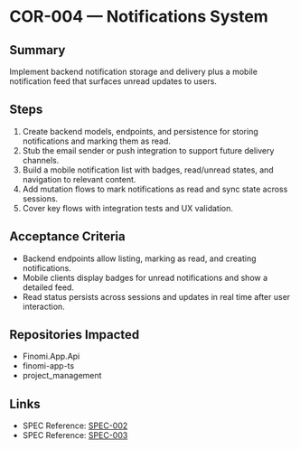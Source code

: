 # COR-004 — Notifications System

## Summary
Implement backend notification storage and delivery plus a mobile notification feed that surfaces unread updates to users.

## Steps
1. Create backend models, endpoints, and persistence for storing notifications and marking them as read.
2. Stub the email sender or push integration to support future delivery channels.
3. Build a mobile notification list with badges, read/unread states, and navigation to relevant content.
4. Add mutation flows to mark notifications as read and sync state across sessions.
5. Cover key flows with integration tests and UX validation.

## Acceptance Criteria
- Backend endpoints allow listing, marking as read, and creating notifications.
- Mobile clients display badges for unread notifications and show a detailed feed.
- Read status persists across sessions and updates in real time after user interaction.

## Repositories Impacted
- Finomi.App.Api
- finomi-app-ts
- project_management

## Links
- SPEC Reference: [SPEC-002](../../SPECS/SPEC-002_BACKEND_IMPLEMENTATION_GUIDE.md)
- SPEC Reference: [SPEC-003](../../SPECS/SPEC-003_FRONTEND_IMPLEMENTATION_GUIDE.md)
